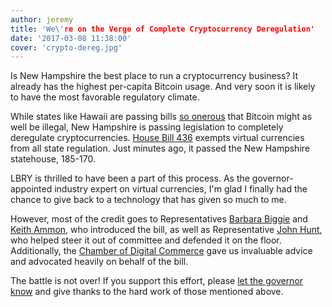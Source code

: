 ```yaml
---
author: jeremy
title: 'We\'re on the Verge of Complete Cryptocurrency Deregulation'
date: '2017-03-08 11:38:00'
cover: 'crypto-dereg.jpg'
---
```


Is New Hampshire the best place to run a cryptocurrency business? It already has the highest per-capita Bitcoin usage. And very soon it is likely to have the most favorable regulatory climate.

While states like Hawaii are passing bills [so onerous](http://www.coindesk.com/coinbase-just-stopped-serving-bitcoin-hawaii/) that Bitcoin might as well be illegal, New Hampshire is passing legislation to completely deregulate cryptocurrencies. [House Bill 436](http://www.gencourt.state.nh.us/bill_status/Results.aspx?q=1&txtsessionyear=2017) exempts virtual currencies from all state regulation. Just minutes ago, it passed the New Hampshire statehouse, 185-170.

LBRY is thrilled to have been a part of this process. As the governor-appointed industry expert on virtual currencies, I'm glad I finally had the chance to give back to a technology that has given so much to me.

However, most of the credit goes to Representatives [Barbara Biggie](http://www.gencourt.state.nh.us/house/members/member.aspx?member=377207) and [Keith Ammon](http://www.gencourt.state.nh.us/house/members/member.aspx?member=377204), who introduced the bill, as well as Representative [John Hunt](http://www.gencourt.state.nh.us/house/members/member.aspx?member=372375), who helped steer it out of committee and defended it on the floor. Additionally, the [Chamber of Digital Commerce](https://digitalchamber.org/) gave us invaluable advice and advocated heavily on behalf of the bill.

The battle is not over! If you support this effort, please [let the governor know](https://www.governor.nh.gov/contact/index.htm) and give thanks to the hard work of those mentioned above.
